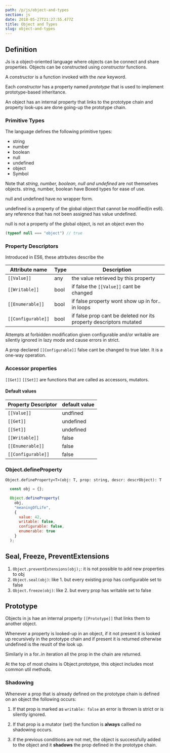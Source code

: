 ```yaml
---
path: /p/js/object-and-types
section: js
date: 2018-05-27T21:27:55.477Z
title: Object and Types
slug: object-and-types
---
```


## Definition

  Js is a object-oriented language where objects can be connect and share properties.
  Objects can be constructed using *constructor* functions.

  A *constructor* is a function invoked with the *new* keyword.

  Each *constructor* has a property named *prototype* that is used to implement prototype-based inheritance.

  An object has an internal property that links  to the prototype chain and property look-ups
  are done going-up the prototype chain.

### Primitive Types

  The language defines the following primitive types:

  * string
  * number
  * boolean
  * null
  * undefined
  * object
  * Symbol

  Note that *string, number, boolean, null and undefined* are not themselves objects.
  string, number, boolean have Boxed types for ease of use.

  null and undefined have no wrapper form.

  undefined is a property of the global object that cannot be modified(in es6).
  any reference that has not been assigned has value undefined.

  null is not a property of the global object, is not an object even tho 
  ```js
  (typeof null === "object") // true
  ```

### Property Descriptors

Introduced in ES6, these attrbutes describe the   

| Attribute name | Type | Description |
| -------------- | ---- | ----------------- |
| ```[[Value]]```| any  | the value retrieved by this property
| ```[[Writable]]```| bool | if false the ```[[Value]]``` cant be changed
| ```[[Enumerable]]```| bool | if false property wont show up in for.. in loops 
| ```[[Configurable]]```| bool | if false prop cant be deleted nor its property descriptors mutated

Attempts at forbidden modification given configurable and/or  writable are silently ignored in lazy mode
and cause errors in strict.

A prop declared ```[[Configurable]]``` false cant be changed to true later.
It is a one-way operation.

### Accessor properties

```[[Get]]``` ```[[Set]]``` are functions that are called as accessors, mutators.

#### Default values

| Property Descriptor | default value |
| ------------------- | ------------- |
| ```[[Value]]```| undfined
| ```[[Get]]```| undefined
| ```[[Set]]```| undefined
| ```[[Writable]]```| false
| ```[[Enumerable]]```| false 
| ```[[Configurable]]```| false 

### Object.defineProperty

`Object.defineProperty<T>(obj: T, prop: string, descr: descrObject): T`

  ```javascript
    const obj = {};

    Object.defineProperty(
      obj, 
      "meaningOfLife", 
      { 
        value: 42, 
        writable: false, 
        configurable: false, 
        enumerable: true
      }
    );
  ```

## Seal, Freeze, PreventExtensions

1. ```Object.preventExtensions(obj);```: it is not possible to add new properties to obj
2. ```Object.seal(obj)```: like 1. but every existing prop has configurable set to false
3. ```Object.freeze(obj)```: like 2. but every prop has writable set to false

## Prototype

Objects in js hae an internal property ```[[Prototype]]``` that links them to another object.

Whenever a property is looked-up in an object, if it not present it is looked up recursively in the prototype chain and if present it is returned otherwise undefined is the reuslt of the look up.

Similarly in a for..in iteration all the prop in the chain are returned.

At the top of most chains is Object.prototype, this object includes most common util methods.

### Shadowing

Whenever a prop that is already defined on the prototype chain is defined on an object the following occurs:

1. If that prop is marked as ```writable: false``` an error is thrown is strict or is silently ignored.
2. If that prop is a mutator (set) the function is **always** callled no shadowing occurs.

3. if the previous conditions are not met, the object is successfully added to the object and it **shadows** the prop defined in the prototype chain.
